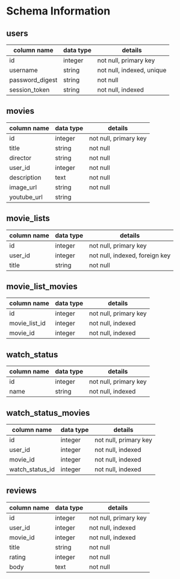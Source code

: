 # Schema Information

## users
column name     | data type | details
----------------|-----------|-----------------------
id              | integer   | not null, primary key
username        | string    | not null, indexed, unique
password_digest | string    | not null
session_token   | string    | not null, indexed

## movies
column name | data type | details
------------|-----------|-----------------------
id          | integer   | not null, primary key
title       | string    | not null
director    | string    | not null
user_id     | integer   | not null
description | text      | not null
image_url   | string    | not null
youtube_url | string    |

## movie_lists
column name | data type | details
------------|-----------|-----------------------
id          | integer   | not null, primary key
user_id     | integer   | not null, indexed, foreign key
title       | string    | not null

## movie_list_movies
column name     | data type | details
----------------|-----------|-----------------------
id              | integer   | not null, primary key
movie_list_id   | integer   | not null, indexed
movie_id        | integer   | not null, indexed

## watch_status
column name     | data type | details
----------------|-----------|-----------------------
id              | integer   | not null, primary key
name            | string    | not null, indexed

## watch_status_movies
column name     | data type | details
----------------|-----------|-----------------------
id              | integer   | not null, primary key
user_id         | integer   | not null, indexed
movie_id        | integer   | not null, indexed
watch_status_id | integer   | not null, indexed

## reviews
column name     | data type | details
----------------|-----------|-----------------------
id              | integer   | not null, primary key
user_id         | integer   | not null, indexed
movie_id        | integer   | not null, indexed
title           | string    | not null
rating          | integer   | not null
body            | text      | not null

